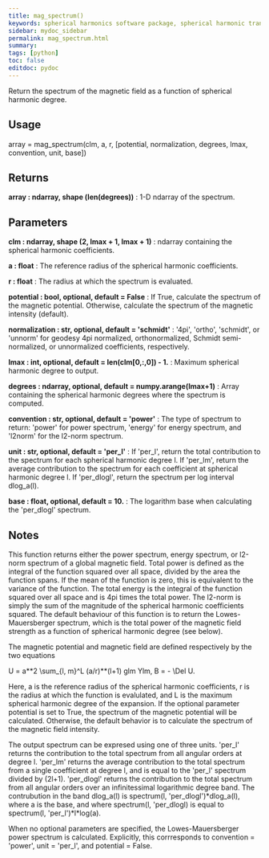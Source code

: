```yaml
---
title: mag_spectrum()
keywords: spherical harmonics software package, spherical harmonic transform, legendre functions, multitaper spectral analysis, fortran, Python, gravity, magnetic field
sidebar: mydoc_sidebar
permalink: mag_spectrum.html
summary:
tags: [python]
toc: false
editdoc: pydoc
---
```


Return the spectrum of the magnetic field as a function of spherical
harmonic degree.

## Usage

array = mag_spectrum(clm, a, r, [potential, normalization, degrees, lmax, convention, unit, base])

## Returns

**array : ndarray, shape (len(degrees))**
:   1-D ndarray of the spectrum.

## Parameters

**clm : ndarray, shape (2, lmax + 1, lmax + 1)**
:   ndarray containing the spherical harmonic coefficients.

**a : float**
:   The reference radius of the spherical harmonic coefficients.

**r : float**
:   The radius at which the spectrum is evaluated.

**potential : bool, optional, default = False**
:   If True, calculate the spectrum of the magnetic potential. Otherwise, calculate the spectrum of the magnetic intensity (default).

**normalization : str, optional, default = 'schmidt'**
:   '4pi', 'ortho', 'schmidt', or 'unnorm' for geodesy 4pi normalized, orthonormalized, Schmidt semi-normalized, or unnormalized coefficients, respectively.

**lmax : int, optional, default = len(clm[0,:,0]) - 1.**
:   Maximum spherical harmonic degree to output.

**degrees : ndarray, optional, default = numpy.arange(lmax+1)**
:   Array containing the spherical harmonic degrees where the spectrum is computed.

**convention : str, optional, default = 'power'**
:   The type of spectrum to return: 'power' for power spectrum, 'energy' for energy spectrum, and 'l2norm' for the l2-norm spectrum.

**unit : str, optional, default = 'per_l'**
:   If 'per_l', return the total contribution to the spectrum for each spherical harmonic degree l. If 'per_lm', return the average contribution to the spectrum for each coefficient at spherical harmonic degree l. If 'per_dlogl', return the spectrum per log interval dlog_a(l).

**base : float, optional, default = 10.**
:   The logarithm base when calculating the 'per_dlogl' spectrum.

## Notes

This function returns either the power spectrum, energy spectrum, or
l2-norm spectrum of a global magnetic field. Total power is defined as the
integral of the function squared over all space, divided by the area the
function spans. If the mean of the function is zero, this is equivalent to
the variance of the function. The total energy is the integral of the
function squared over all space and is 4pi times the total power. The
l2-norm is simply the sum of the magnitude of the spherical harmonic
coefficients squared. The default behaviour of this function is to return
the Lowes-Mauersberger spectrum, which is the total power of the magnetic
field strength as a function of spherical harmonic degree (see below).

The magnetic potential and magnetic field are defined respectively by the
two equations

U = a\*\*2 \sum_{l, m}^L (a/r)\*\*(l+1) glm Ylm,
B = - \Del U.

Here, a is the reference radius of the spherical harmonic coefficients, r
is the radius at which the function is evalulated, and L is the maximum
spherical harmonic degree of the expansion. If the optional parameter
potential is set to True, the spectrum of the magnetic potential
will be calculated. Otherwise, the default behavior is to calculate the
spectrum of the magnetic field intensity.

The output spectrum can be expresed using one of three units. 'per_l'
returns the contribution to the total spectrum from all angular orders
at degree l. 'per_lm' returns the average contribution to the total
spectrum from a single coefficient at degree l, and is equal to the
'per_l' spectrum divided by (2l+1). 'per_dlogl' returns the contribution to
the total spectrum from all angular orders over an infinitessimal
logarithmic degree band. The contrubution in the band dlog_a(l) is
spectrum(l, 'per_dlogl')\*dlog_a(l), where a is the base, and where
spectrum(l, 'per_dlogl) is equal to spectrum(l, 'per_l')\*l\*log(a).

When no optional parameters are specified, the Lowes-Mauersberger power
spectrum is calculated. Explicitly, this corrresponds to convention =
'power', unit = 'per_l', and potential = False.
    